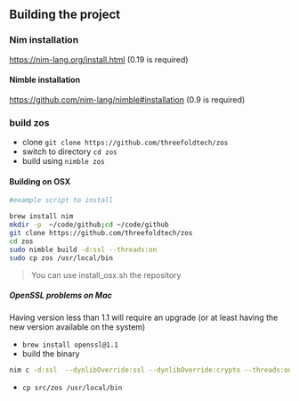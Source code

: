 
## Building the project

### Nim installation
https://nim-lang.org/install.html (0.19 is required)

#### Nimble installation
https://github.com/nim-lang/nimble#installation (0.9 is required)

### build zos

- clone `git clone https://github.com/threefoldtech/zos`
- switch to directory `cd zos` 
- build using `nimble zos`

#### Building on OSX 


```bash
#example script to install

brew install nim 
mkdir -p  ~/code/github;cd ~/code/github
git clone https://github.com/threefoldtech/zos 
cd zos
sudo nimble build -d:ssl --threads:on
sudo cp zos /usr/local/bin
```
> You can use install_osx.sh the repository


##### OpenSSL problems on Mac 
Having version less than 1.1 will require an upgrade (or at least having the new version available on the system)

- `brew install openssl@1.1`
- build the binary
```bash
nim c -d:ssl  --dynlibOverride:ssl --dynlibOverride:crypto --threads:on --passC:'-I/usr/local/opt/openssl\@1.1/include/' --passL:'-lssl -lcrypto -lpcre' --passL:'-L/usr/local/opt/openssl\@1.1/lib/' src/zos.nim
```
- `cp src/zos /usr/local/bin`

